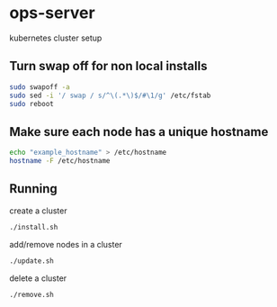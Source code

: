 # ops-server

kubernetes cluster setup

## Turn swap off for non local installs

```bash
sudo swapoff -a
sudo sed -i '/ swap / s/^\(.*\)$/#\1/g' /etc/fstab
sudo reboot
```

## Make sure each node has a unique hostname

```bash
echo "example_hostname" > /etc/hostname
hostname -F /etc/hostname
```

## Running

create a cluster

```bash
./install.sh
```

add/remove nodes in a cluster

```bash
./update.sh
```

delete a cluster

```bash
./remove.sh
```
